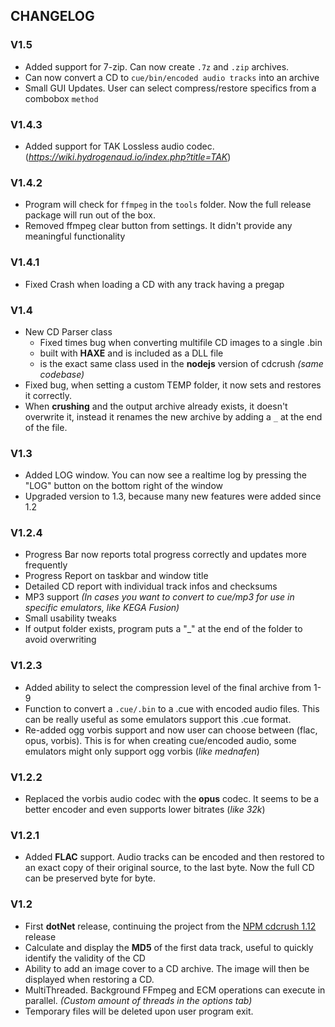 
## CHANGELOG

### V1.5
- Added support for 7-zip. Can now create `.7z` and `.zip` archives.
- Can now convert a CD to `cue/bin/encoded audio tracks` into an archive
- Small GUI Updates. User can select compress/restore specifics from a combobox `method`

### V1.4.3
- Added support for TAK Lossless audio codec. (*https://wiki.hydrogenaud.io/index.php?title=TAK*)

### V1.4.2
- Program will check for `ffmpeg` in the `tools` folder. Now the full release package will run out of the box.
- Removed ffmpeg clear button from settings. It didn't provide any meaningful functionality

### V1.4.1
- Fixed Crash when loading a CD with any track having a pregap

### V1.4
- New CD Parser class
	- Fixed times bug when converting multifile CD images to a single .bin
	- built with **HAXE** and is included as a DLL file
	- is the exact same class used in the **nodejs** version of cdcrush *(same codebase)*
- Fixed bug, when setting a custom TEMP folder, it now sets and restores it correctly.
- When **crushing** and the output archive already exists, it doesn't overwrite it, instead it renames the new archive by adding a `_` at the end of the file. 

### V1.3
- Added LOG window. You can now see a realtime log by pressing the "LOG" button on the bottom right of the window
- Upgraded version to 1.3, because many new features were added since 1.2

### V1.2.4
- Progress Bar now reports total progress correctly and updates more frequently 
- Progress Report on taskbar and window title
- Detailed CD report with individual track infos and checksums
- MP3 support *(In cases you want to convert to cue/mp3 for use in specific emulators, like KEGA Fusion)*
- Small usability tweaks
- If output folder exists, program puts a "_" at the end of the folder to avoid overwriting

### V1.2.3
- Added ability to select the compression level of the final archive from 1-9
- Function to convert a `.cue/.bin` to a .cue with encoded audio files. This can be really useful as some emulators support this .cue format.
- Re-added ogg vorbis support and now user can choose between (flac, opus, vorbis). This is for when creating cue/encoded audio, some emulators might only support ogg vorbis (*like mednafen*)

### V1.2.2
- Replaced the vorbis audio codec with the **opus** codec. It seems to be a better encoder and even supports lower bitrates (*like 32k*)

### V1.2.1
- Added **FLAC** support. Audio tracks can be encoded and then restored to an exact copy of their original source, to the last byte. Now the full CD can be preserved byte for byte.

### V1.2
 - First **dotNet** release, continuing the project from the [NPM cdcrush 1.12](https://www.npmjs.com/package/cdcrush)  release
 - Calculate and display the **MD5** of the first data track, useful to quickly identify the validity of the CD
 - Ability to add an image cover to a CD archive. The image will then be displayed when restoring a CD.
 - MultiThreaded. Background FFmpeg and ECM operations can execute in parallel. *(Custom amount of threads in the options tab)*
 - Temporary files will be deleted upon user program exit.
